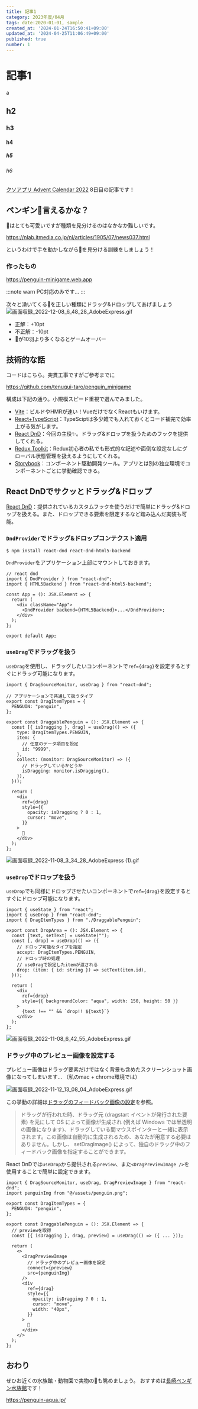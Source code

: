 ```yaml
---
title: 記事1
category: 2023年度/04月
tags: date:2020-01-01, sample
created_at: '2024-01-24T16:50:41+09:00'
updated_at: '2024-04-25T11:06:49+09:00'
published: true
number: 1
---
```


# 記事1
a

## h2
### h3
#### h4
##### h5
###### h6


[クソアプリ Advent Calendar 2022](https://qiita.com/advent-calendar/2022/kuso-app) 8日目の記事です！

## ペンギン:penguin:言えるかな？
:penguin:はとても可愛いですが種類を見分けるのはなかなか難しいです。

https://nlab.itmedia.co.jp/nl/articles/1905/07/news037.html

というわけで手を動かしながら:penguin:を見分ける訓練をしましょう！

### 作ったもの
https://penguin-minigame.web.app

:::note warn
PC対応のみです...
:::

次々と湧いてくる:penguin:を正しい種類にドラッグ&ドロップしてあげましょう
![画面収録_2022-12-08_6_48_28_AdobeExpress.gif](https://qiita-image-store.s3.ap-northeast-1.amazonaws.com/0/1116978/f5e5cbed-5093-f815-1f5d-c38621264696.gif)

- 正解：+10pt
- 不正解：-10pt
- :penguin:が10羽より多くなるとゲームオーバー

## 技術的な話
コードはこちら。突貫工事ですがご参考までに

https://github.com/tenugui-taro/penguin_minigame

構成は下記の通り。小規模スピード重視で選んでみました。

- [Vite](https://ja.vitejs.dev/)：ビルドやHMRが速い！VueだけでなくReactもいけます。
- [React+TypeScript](https://ja.reactjs.org/)：TypeSciptは多少雑でも入れておくとコード補完で効率上がる気がします。
- [React DnD](https://react-dnd.github.io/react-dnd/about)：今回の主役:sparkles:。ドラッグ&ドロップを扱うためのフックを提供してくれる。
- [Redux Toolkit](https://redux-toolkit.js.org/)：Redux初心者の私でも形式的な記述や面倒な設定なしにグローバル状態管理を扱えるようにしてくれる。
- [Storybook](https://storybook.js.org/)：コンポーネント駆動開発ツール。アプリとは別の独立環境でコンポーネントごとに挙動確認できる。

## React DnDでサクッとドラッグ&ドロップ

[React DnD](https://react-dnd.github.io/react-dnd/about)：提供されているカスタムフックを使うだけで簡単にドラッグ&ドロップを扱える。また、ドロップできる要素を限定するなど踏み込んだ実装も可能。

### `DndProvider`でドラッグ&ドロップコンテクスト適用

```
$ npm install react-dnd react-dnd-html5-backend
```

`DndProvider`をアプリケーション上部にマウントしておきます。

```react:App.tsx
// react dnd
import { DndProvider } from "react-dnd";
import { HTML5Backend } from "react-dnd-html5-backend";

const App = (): JSX.Element => {
  return (
    <div className="App">
      <DndProvider backend={HTML5Backend}>...</DndProvider>;
    </div>
  );
};

export default App;
```

### `useDrag`でドラッグを扱う

`useDrag`を使用し、ドラッグしたいコンポーネントで`ref={drag}`を設定するとすぐにドラッグ可能になります。

```react:DraggablePenguin.tsx
import { DragSourceMonitor, useDrag } from "react-dnd";

// アプリケーションで共通して扱うタイプ
export const DragItemTypes = {
  PENGUIN: "penguin",
};

export const DraggablePenguin = (): JSX.Element => {
  const [{ isDragging }, drag] = useDrag(() => ({
    type: DragItemTypes.PENGUIN,
    item: {
      // 任意のデータ項目を設定
      id: "9999", 
    },
    collect: (monitor: DragSourceMonitor) => ({
      // ドラッグしているかどうか
      isDragging: monitor.isDragging(),
    }),
  }));

  return (
    <div
      ref={drag}
      style={{
        opacity: isDragging ? 0 : 1,
        cursor: "move",
      }}
    >
      🐧
    </div>
  );
};
```

![画面収録_2022-11-08_3_34_28_AdobeExpress (1).gif](https://qiita-image-store.s3.ap-northeast-1.amazonaws.com/0/1116978/ac3c9bb6-a37e-9217-1ca0-21eeb94fa58d.gif)

### `useDrop`でドロップを扱う

`useDrop`でも同様にドロップさせたいコンポーネントで`ref={drag}`を設定するとすぐにドロップ可能になります。


```react:DropArea.tsx
import { useState } from "react";
import { useDrop } from "react-dnd";
import { DragItemTypes } from "./DraggablePenguin";

export const DropArea = (): JSX.Element => {
  const [text, setText] = useState("");
  const [, drop] = useDrop(() => ({
    // ドロップ可能なタイプを指定
    accept: DragItemTypes.PENGUIN,  
    // ドロップ時の処理
    // useDragで設定したitemが渡される
    drop: (item: { id: string }) => setText(item.id),
  }));

  return (
    <div
      ref={drop}
      style={{ backgroundColor: "aqua", width: 150, height: 50 }}
    >
      {text !== "" && `drop!! ${text}`}
    </div>
  );
};
```

![画面収録_2022-11-08_6_42_55_AdobeExpress.gif](https://qiita-image-store.s3.ap-northeast-1.amazonaws.com/0/1116978/6b9f3348-23e1-418f-ea28-2eb1d7a07a0a.gif)

### ドラッグ中のプレビュー画像を設定する

プレビュー画像はドラッグ要素だけではなく背景も含めたスクリーンショット画像になってしまいます...
（私のmac + chrome環境では）

![画面収録_2022-11-12_13_08_04_AdobeExpress.gif](https://qiita-image-store.s3.ap-northeast-1.amazonaws.com/0/1116978/bd5ea49e-95e1-8188-a0ed-ffe07771b4f0.gif)

この挙動の詳細は[ドラッグのフィードバック画像の設定](https://developer.mozilla.org/ja/docs/Web/API/HTML_Drag_and_Drop_API/Drag_operations#%E3%83%89%E3%83%A9%E3%83%83%E3%82%B0%E3%81%AE%E3%83%95%E3%82%A3%E3%83%BC%E3%83%89%E3%83%90%E3%83%83%E3%82%AF%E7%94%BB%E5%83%8F%E3%81%AE%E8%A8%AD%E5%AE%9A)を参照。

> ドラッグが行われた時、ドラッグ元 (dragstart イベントが発行された要素) を元にして OS によって画像が生成され (例えば Windows では半透明の画像になります)、ドラッグしている間マウスポインターと一緒に表示されます。この画像は自動的に生成されるため、あなたが用意する必要はありません。しかし、 setDragImage() によって、独自のドラッグ中のフィードバック画像を指定することができます。

React DnDでは`useDrop`から提供される`preview`、また`<DragPreviewImage />`を使用することで簡単に設定できます。

```react:DraggablePenguin.tsx
import { DragSourceMonitor, useDrag, DragPreviewImage } from "react-dnd";
import penguinImg from "@/assets/penguin.png";

export const DragItemTypes = {
  PENGUIN: "penguin",
};

export const DraggablePenguin = (): JSX.Element => {
  // previewを取得
  const [{ isDragging }, drag, preview] = useDrag(() => ({ ... }));

  return (
    <>
      <DragPreviewImage
        // ドラッグ中のプレビュー画像を設定
        connect={preview}
        src={penguinImg}
      />
      <div
        ref={drag}
        style={{
          opacity: isDragging ? 0 : 1,
          cursor: "move",
          width: "40px",
        }}
      >
        🐧
      </div>
    </>
  );
};
```

## おわり

ぜひお近くの水族館・動物園で実物の:penguin:も眺めましょう。
おすすめは[長崎ペンギン水族館](https://penguin-aqua.jp/)です！

https://penguin-aqua.jp/
